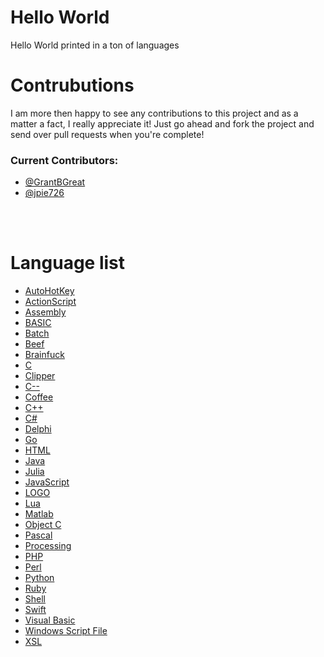 # Hello World
Hello World printed in a ton of languages

# Contrubutions
I am more then happy to see any contributions to this project and as a matter a fact, I really appreciate it! Just go ahead and fork the project and send over pull requests when you're complete!

### Current Contributors:
* [@GrantBGreat](https://github.com/GrantBGreat)
* [@jpie726](https://github.com/jpie726)

<br><br>
# Language list
* [AutoHotKey](https://github.com/GrantBGreat/hello-world/blob/main/Hello_World.ahk)
* [ActionScript](https://github.com/GrantBGreat/hello-world/blob/main/Hello_World.as)
* [Assembly](https://github.com/GrantBGreat/hello-world/blob/main/Hello_World.asm)
* [BASIC](https://github.com/GrantBGreat/hello-world/blob/main/Hello_World.bas)
* [Batch](https://github.com/GrantBGreat/hello-world/blob/main/Hello_World.bat)
* [Beef](https://github.com/GrantBGreat/hello-world/blob/main/Hello_World(beef).bf)
* [Brainfuck](https://github.com/GrantBGreat/hello-world/blob/main/Hello_World(brain).bf)
* [C](https://github.com/GrantBGreat/hello-world/blob/main/Hello_World.c)
* [Clipper](https://github.com/GrantBGreat/hello-world/blob/main/Hello_World.clp)
* [C--](https://github.com/GrantBGreat/hello-world/blob/main/Hello_World.cmm)
* [Coffee](https://github.com/GrantBGreat/hello-world/blob/main/Hello_World.coffee)
* [C++](https://github.com/GrantBGreat/hello-world/blob/main/Hello_World.cpp)
* [C#](https://github.com/GrantBGreat/hello-world/blob/main/Hello_World.cs)
* [Delphi](https://github.com/GrantBGreat/hello-world/blob/main/Hello_World.dpr)
* [Go](https://github.com/GrantBGreat/hello-world/blob/main/Hello_World.go)
* [HTML](https://github.com/GrantBGreat/hello-world/blob/main/Hello_World.html)
* [Java](https://github.com/GrantBGreat/hello-world/blob/main/Hello_World.java)
* [Julia](https://github.com/GrantBGreat/hello-world/blob/main/Hello_World.jl)
* [JavaScript](https://github.com/GrantBGreat/hello-world/blob/main/Hello_World.js)
* [LOGO](https://github.com/GrantBGreat/hello-world/blob/main/Hello_World.lgo)
* [Lua](https://github.com/GrantBGreat/hello-world/blob/main/Hello_World.lua)
* [Matlab](https://github.com/GrantBGreat/hello-world/blob/main/Hello_World(matlab).m)
* [Object C](https://github.com/GrantBGreat/hello-world/blob/main/Hello_World(obj-c).m)
* [Pascal](https://github.com/GrantBGreat/hello-world/blob/main/Hello_World.pas)
* [Processing](https://github.com/GrantBGreat/hello-world/blob/main/Hello_World.pde)
* [PHP](https://github.com/GrantBGreat/hello-world/blob/main/Hello_World.php)
* [Perl](https://github.com/GrantBGreat/hello-world/blob/main/Hello_World.pl)
* [Python](https://github.com/GrantBGreat/hello-world/blob/main/Hello_World.py)
* [Ruby](https://github.com/GrantBGreat/hello-world/blob/main/Hello_World.rb)
* [Shell](https://github.com/GrantBGreat/hello-world/blob/main/Hello_World.sh)
* [Swift](https://github.com/GrantBGreat/hello-world/blob/main/Hello_World.swift)
* [Visual Basic](https://github.com/GrantBGreat/hello-world/blob/main/Hello_World.vb)
* [Windows Script File](https://github.com/GrantBGreat/hello-world/blob/main/Hello_World.wsf)
* [XSL](https://github.com/GrantBGreat/hello-world/blob/main/Hello_World.xsl)
